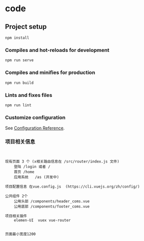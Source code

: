 # code

## Project setup
```
npm install
```

### Compiles and hot-reloads for development
```
npm run serve
```

### Compiles and minifies for production
```
npm run build
```

### Lints and fixes files
```
npm run lint
```

### Customize configuration
See [Configuration Reference](https://cli.vuejs.org/config/).



### 项目相关信息
```


现有页面 3 个 (x相关路由信息在 /src/router/index.js 文件)
	登陆 /login 或者 /
	首页 /home
	应用系统   /as (开发中)

项目配置信息 在vue.config.js  (https://cli.vuejs.org/zh/config/)

公共组件 2个 
	公用头部 /components/header_coms.vue
	公用底部 /components/footer_coms.vue
	
项目相关插件
	elemen-UI  vuex vue-router


页面最小宽度1200

```



